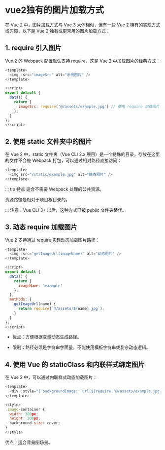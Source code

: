 
# vue2独有的图片加载方式

在 Vue 2 中，图片加载方式与 Vue 3 大体相似，但有一些 Vue 2 特有的实现方式或习惯，以下是 Vue 2 独有或更常用的图片加载方式：

## 1. require 引入图片

Vue 2 的 Webpack 配置默认支持 require，这是 Vue 2 中加载图片的经典方式：

```js
<template>
  <img :src="imageSrc" alt="示例图片" />
</template>

<script>
export default {
  data() {
    return {
      imageSrc: require('@/assets/example.jpg') // 使用 require 加载图片
    };
  }
};
</script>
```

## 2. 使用 static 文件夹中的图片

在 Vue 2 中，static 文件夹（Vue CLI 2.x 项目）是一个特殊的目录，存放在这里的文件不会被 Webpack 打包，可以通过相对路径直接访问：

```js
<template>
  <img src="/static/example.jpg" alt="静态图片" />
</template>
```

::: tip 特点
适合不需要 Webpack 处理的公共资源。

资源路径是相对于项目根目录的。

:::
注意：Vue CLI 3+ 以后，这种方式已被 public 文件夹替代。

## 3. 动态 require 加载图片

Vue 2 支持通过 require 实现动态加载图片路径：

```js
<template>
  <img :src="getImageUrl(imageName)" alt="动态图片" />
</template>

<script>
export default {
  data() {
    return {
      imageName: 'example'
    };
  },
  methods: {
    getImageUrl(name) {
      return require(`@/assets/${name}.jpg`);
    }
  }
};
</script>
```

- 优点：方便根据变量动态生成路径。

- 限制：路径必须是字符串字面量，不能使用模板字符串或复杂动态逻辑。

## 4. 使用 Vue 的 staticClass 和内联样式绑定图片

在 Vue 2 中，可以通过内联样式动态加载图片：

```js
<template>
  <div :style="{ backgroundImage: `url(${require('@/assets/example.jpg')})` }" class="image-container"></div>
</template>

<style>
.image-container {
  width: 300px;
  height: 200px; 
  background-size: cover;
}
</style>
```

优点：适合背景图场景。
